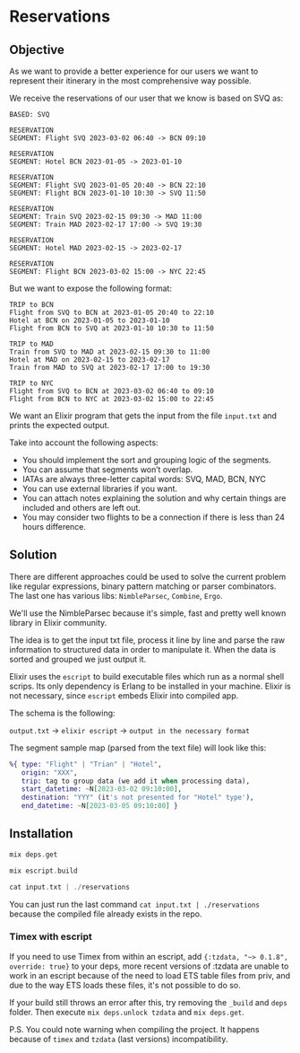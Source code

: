 # Reservations

## Objective

As we want to provide a better experience for our users we want to represent their itinerary in the most comprehensive way possible.

We receive the reservations of our user that we know is based on SVQ as:

```
BASED: SVQ

RESERVATION
SEGMENT: Flight SVQ 2023-03-02 06:40 -> BCN 09:10

RESERVATION
SEGMENT: Hotel BCN 2023-01-05 -> 2023-01-10

RESERVATION
SEGMENT: Flight SVQ 2023-01-05 20:40 -> BCN 22:10
SEGMENT: Flight BCN 2023-01-10 10:30 -> SVQ 11:50

RESERVATION
SEGMENT: Train SVQ 2023-02-15 09:30 -> MAD 11:00
SEGMENT: Train MAD 2023-02-17 17:00 -> SVQ 19:30

RESERVATION
SEGMENT: Hotel MAD 2023-02-15 -> 2023-02-17

RESERVATION
SEGMENT: Flight BCN 2023-03-02 15:00 -> NYC 22:45
```

But we want to expose the following format:

```
TRIP to BCN
Flight from SVQ to BCN at 2023-01-05 20:40 to 22:10
Hotel at BCN on 2023-01-05 to 2023-01-10
Flight from BCN to SVQ at 2023-01-10 10:30 to 11:50

TRIP to MAD
Train from SVQ to MAD at 2023-02-15 09:30 to 11:00
Hotel at MAD on 2023-02-15 to 2023-02-17
Train from MAD to SVQ at 2023-02-17 17:00 to 19:30

TRIP to NYC
Flight from SVQ to BCN at 2023-03-02 06:40 to 09:10
Flight from BCN to NYC at 2023-03-02 15:00 to 22:45
```

We want an Elixir program that gets the input from the file `input.txt` and prints the expected output.

Take into account the following aspects:

- You should implement the sort and grouping logic of the segments. 
- You can assume that segments won’t overlap. 
- IATAs are always three-letter capital words: SVQ, MAD, BCN, NYC 
- You can use external libraries if you want. 
- You can attach notes explaining the solution and why certain things are included and others are left out. 
- You may consider two flights to be a connection if there is less than 24 hours difference.


## Solution

There are different approaches could be used to solve the current problem like regular expressions, binary pattern matching or parser combinators. The last one has various libs: `NimbleParsec`, `Combine`, `Ergo`.

We'll use the NimbleParsec because it's simple, fast and pretty well known library in Elixir community.

The idea is to get the input txt file, process it line by line and parse the raw information to structured data in order to manipulate it. When the data is sorted and grouped we just output it.

Elixir uses the `escript` to build executable files which run as a normal shell scrips. Its only dependency is Erlang to be installed in your machine. Elixir is not necessary, since `escript` embeds Elixir into compiled app.

The schema is the following:

`output.txt` -> `elixir escript` -> `output in the necessary format`

The segment sample map (parsed from the text file) will look like this:

```elixir
%{ type: "Flight" | "Trian" | "Hotel",
   origin: "XXX",
   trip: tag to group data (we add it when processing data),
   start_datetime: ~N[2023-03-02 09:10:00],
   destination: "YYY" (it's not presented for "Hotel" type'),
   end_datetime: ~N[2023-03-05 09:10:00] }
```

## Installation


```elixir
mix deps.get

mix escript.build

cat input.txt | ./reservations 
```

You can just run the last command `cat input.txt | ./reservations` because the compiled file already exists in the repo.

### Timex with escript

If you need to use Timex from within an escript, add `{:tzdata, "~> 0.1.8", override: true}` to your deps, more recent versions of :tzdata are unable to work in an escript because of the need to load ETS table files from priv, and due to the way ETS loads these files, it's not possible to do so.

If your build still throws an error after this, try removing the `_build` and `deps` folder. Then execute `mix deps.unlock tzdata` and `mix deps.get`.

P.S. You could note warning when compiling the project. It happens because of `timex` and `tzdata` (last versions) incompatibility. 
